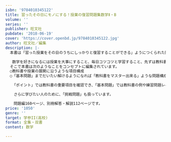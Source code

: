 ```yaml
---
isbn: '9784010345122'
title: 習ったその日にモノにする！授業の復習問題集数学Ⅱ・B
volume: ''
series: ''
publisher: 旺文社
pubdate: '2018-06-19'
cover: 'https://cover.openbd.jp/9784010345122.jpg'
author: 旺文社／編集
description: |-
  本書は「習った授業をその日のうちにしっかりと復習することができる」ようにつくられた問題集です。

   数学を好きになるには授業を大事にすること、毎日コツコツと学習すること、先ずは教科書の例題や練習問題が解けるようになることなどが大切だと思います。
  そこで本書は次のようなことをコンセプトに編集されています。
  ○教科書や授業の展開に沿うような項目構成
  ○「基本問題」までだいたい解けるようになれば「教科書をマスター出来る」ような問題構成

   「ポイント」では教科書の重要項目を確認でき、「基本問題」では教科書の例や練習問題レベルの問題を学習することができます。

  　さらに学びたい人のために、「挑戦問題」も扱っています。

  　問題編160ページ、別冊解答・解説112ページです。
price: '1050'
genre: ''
target: 学参II(高校)
format: 全集・双書
content: 数学

---
```

